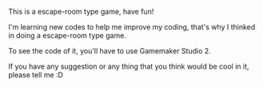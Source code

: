 This is a escape-room type game, have fun!

I'm learning new codes to help me improve my coding, that's why I thinked in doing a escape-room type game.

To see the code of it, you'll have to use Gamemaker Studio 2.

If you have any suggestion or any thing that you think would be cool in it, please tell me :D
